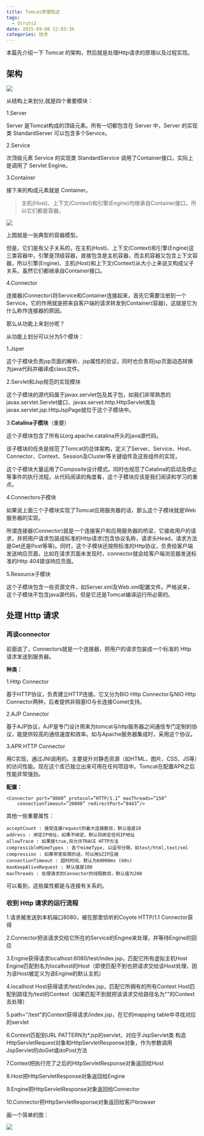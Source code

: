 ```yaml
---
title: Tomcat原理简述
tags:
  - Struts2
date: 2015-09-08 12:03:36
categories: 技术
---
```


本篇先介绍一下 Tomcat 的架构，然后就是处理Http请求的原理以及过程实现。

## 架构

![](http://i.imgur.com/O6ODYK4.png)

从结构上来划分,就是四个重要模块：

1.Server

Server 是Tomcat构成的顶级元素。所有一切都包含在 Server 中，Server 的实现类 StandardServer 可以包含多个Service。

2.Service 

次顶级元素 Service 的实现类 StandardService 调用了Container接口，实际上是调用了 Servlet Engine。

3.Container

接下来的构成元素就是 Container。


> 主机(Host)、上下文(Context)和引擎(Engine)均继承自Container接口，所以它们都是容器。

![](http://i.imgur.com/15d6wij.png)

上图就是一张典型的容器模型。

但是，它们是有父子关系的，在主机(Host)、上下文(Context)和引擎(Engine)这三类容器中，引擎是顶级容器，直接包含是主机容器，而主机容器又包含上下文容器，所以引擎(Engine)、主机(Host)和上下文(Context)从大小上来说又构成父子关系，虽然它们都继承自Container接口。

4.Connector

连接器(Connector)将Service和Container连接起来，首先它需要注册到一个Service，它的作用就是把来自客户端的请求转发到Container(容器)，这就是它为什么称作连接器的原因。


那么从功能上来划分呢？

从功能上划分可以分为5个模块：

1.Jsper

这个子模块负责jsp页面的解析、jsp属性的验证，同时也负责将jsp页面动态转换为java代码并编译成class文件。

2.Servlet和Jsp规范的实现模块

这个子模块的源代码属于javax.servlet包及其子包，如我们非常熟悉的javax.servlet.Servlet接口、javax.servet.http.HttpServlet类及javax.servlet.jsp.HttpJspPage就位于这个子模块中。

3.**Catalina子模块**（重要）

这个子模块包含了所有以org.apache.catalina开头的java源代码。

该子模块的任务是规范了Tomcat的总体架构，定义了Server、Service、Host、Connector、Context、Session及Cluster等关键组件及这些组件的实现，

这个子模块大量运用了Composite设计模式。同时也规范了Catalina的启动及停止等事件的执行流程。从代码阅读的角度看，这个子模块应该是我们阅读和学习的重点。

4.Connectors子模块

如果说上面三个子模块实现了Tomcat应用服务器的话，那么这个子模块就是Web服务器的实现。

所谓连接器(Connector)就是一个连接客户和应用服务器的桥梁，它接收用户的请求，并把用户请求包装成标准的Http请求(包含协议名称，请求头Head，请求方法是Get还是Post等等)。同时，这个子模块还按照标准的Http协议，负责给客户端发送响应页面，比如在请求页面未发现时，connector就会给客户端浏览器发送标准的Http 404错误响应页面。

5.Resource子模块

这个子模块包含一些资源文件，如Server.xml及Web.xml配置文件。严格说来，这个子模块不包含java源代码，但是它还是Tomcat编译运行所必需的。

## 处理 Http 请求

### 再谈connector

前面说了，Connectors就是一个连接器，把用户的请求包装成一个标准的 Http 请求发送到服务器。

**种类：**

1.Http Connector

基于HTTP协议，负责建立HTTP连接。它又分为BIO Http Connector与NIO Http Connector两种，后者提供非阻塞IO与长连接Comet支持。

2.AJP Connector

基于AJP协议，AJP是专门设计用来为tomcat与http服务器之间通信专门定制的协议，能提供较高的通信速度和效率。如与Apache服务器集成时，采用这个协议。

3.APR HTTP Connector

用C实现，通过JNI调用的。主要提升对静态资源（如HTML、图片、CSS、JS等）的访问性能。现在这个库已独立出来可用在任何项目中。Tomcat在配置APR之后性能非常强劲。

**配置：**

	<Connector port=”8080” protocol=”HTTP/1.1” maxThreads=”150” 
		connectionTimeout=”20000” redirectPort=”8443”/>

其他一些重要属性：

	acceptCount : 接受连接request的最大连接数目，默认值是10
	address : 绑定IP地址，如果不绑定，默认将绑定任何IP地址
	allowTrace : 如果是true,将允许TRACE HTTP方法
	compressibleMimeTypes : 各个mimeType, 以逗号分隔，如text/html,text/xml
	compression : 如果带宽有限的话，可以用GZIP压缩
	connectionTimeout : 超时时间，默认为60000ms (60s)
	maxKeepAliveRequest : 默认值是100
	maxThreads : 处理请求的Connector的线程数目，默认值为200

可以看到，这些属性都是与连接有关系的。

### 收到 Http 请求的运行流程

1.请求被发送到本机端口8080，被在那里侦听的Coyote HTTP/1.1 Connector获得

2.Connector把该请求交给它所在的Service的Engine来处理，并等待Engine的回应

3.Engine获得请求localhost:8080/test/index.jsp，匹配它所有虚拟主机Host
Engine匹配到名为localhost的Host（即使匹配不到也把请求交给该Host处理，因为该Host被定义为该Engine的默认主机）

4.localhost Host获得请求/test/index.jsp，匹配它所拥有的所有Context
Host匹配到路径为/test的Context（如果匹配不到就把该请求交给路径名为""的Context去处理）

5.path="/test"的Context获得请求/index.jsp，在它的mapping table中寻找对应的servlet

6.Context匹配到URL PATTERN为*.jsp的servlet，对应于JspServlet类
构造HttpServletRequest对象和HttpServletResponse对象，作为参数调用JspServlet的doGet或doPost方法

7.Context把执行完了之后的HttpServletResponse对象返回给Host

8.Host把HttpServletResponse对象返回给Engine

9.Engine把HttpServletResponse对象返回给Connector

10.Connector把HttpServletResponse对象返回给客户browser

画一个简单的图：

![](http://i.imgur.com/SLFhWXr.png)


